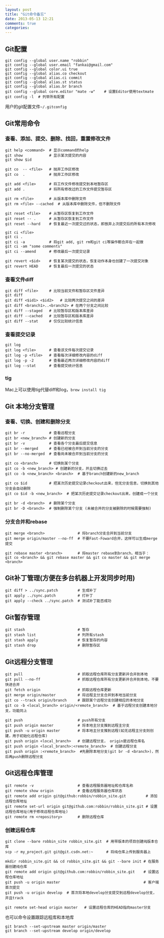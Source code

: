 ```yaml
---
layout: post
title: "Git命令备忘"
date: 2013-05-13 12:21
comments: true
categories: 
---
```

## Git配置
    git config --global user.name "robbin"   
    git config --global user.email "fankai@gmail.com"
    git config --global color.ui true
    git config --global alias.co checkout
    git config --global alias.ci commit
    git config --global alias.st status
    git config --global alias.br branch
    git config --global core.editor "mate -w"    # 设置Editor使用textmate
    git config -l  # 列举所有配置

用户的git配置文件`~/.gitconfig`  

## Git常用命令

### 查看、添加、提交、删除、找回，重置修改文件

    git help <command>  # 显示command的help
    git show            # 显示某次提交的内容
    git show $id

    git co  -- <file>   # 抛弃工作区修改
    git co  .           # 抛弃工作区修改

    git add <file>      # 将工作文件修改提交到本地暂存区
    git add .           # 将所有修改过的工作文件提交暂存区

    git rm <file>       # 从版本库中删除文件
    git rm <file> --cached  # 从版本库中删除文件，但不删除文件

    git reset <file>    # 从暂存区恢复到工作文件
    git reset -- .      # 从暂存区恢复到工作文件
    git reset --hard    # 恢复最近一次提交过的状态，即放弃上次提交后的所有本次修改

    git ci <file>
    git ci .
    git ci -a           # 将git add, git rm和git ci等操作都合并在一起做
    git ci -am "some comments"
    git ci --amend      # 修改最后一次提交记录

    git revert <$id>    # 恢复某次提交的状态，恢复动作本身也创建了一次提交对象
    git revert HEAD     # 恢复最后一次提交的状态

### 查看文件diff

    git diff <file>     # 比较当前文件和暂存区文件差异
    git diff
    git diff <$id1> <$id2>   # 比较两次提交之间的差异
    git diff <branch1>..<branch2> # 在两个分支之间比较 
    git diff --staged   # 比较暂存区和版本库差异
    git diff --cached   # 比较暂存区和版本库差异
    git diff --stat     # 仅仅比较统计信息

### 查看提交记录

    git log
    git log <file>      # 查看该文件每次提交记录
    git log -p <file>   # 查看每次详细修改内容的diff
    git log -p -2       # 查看最近两次详细修改内容的diff
    git log --stat      # 查看提交统计信息

### tig

Mac上可以使用tig代替diff和log，`brew install tig`

## Git 本地分支管理

### 查看、切换、创建和删除分支

    git br -r           # 查看远程分支
    git br <new_branch> # 创建新的分支
    git br -v           # 查看各个分支最后提交信息
    git br --merged     # 查看已经被合并到当前分支的分支
    git br --no-merged  # 查看尚未被合并到当前分支的分支
    
    git co <branch>     # 切换到某个分支
    git co -b <new_branch> # 创建新的分支，并且切换过去
    git co -b <new_branch> <branch>  # 基于branch创建新的new_branch
    
    git co $id          # 把某次历史提交记录checkout出来，但无分支信息，切换到其他分支会自动删除
    git co $id -b <new_branch>  # 把某次历史提交记录checkout出来，创建成一个分支

    git br -d <branch>  # 删除某个分支
    git br -D <branch>  # 强制删除某个分支 (未被合并的分支被删除的时候需要强制)
    
### 分支合并和rebase

    git merge <branch>               # 将branch分支合并到当前分支
    git merge origin/master --no-ff  # 不要Fast-Foward合并，这样可以生成merge提交

    git rebase master <branch>       # 将master rebase到branch，相当于：
    git co <branch> && git rebase master && git co master && git merge <branch>

## Git补丁管理(方便在多台机器上开发同步时用)
    git diff > ../sync.patch         # 生成补丁
    git apply ../sync.patch          # 打补丁
    git apply --check ../sync.patch  # 测试补丁能否成功

## Git暂存管理
    git stash                        # 暂存
    git stash list                   # 列所有stash
    git stash apply                  # 恢复暂存的内容
    git stash drop                   # 删除暂存区
    
## Git远程分支管理
    git pull                         # 抓取远程仓库所有分支更新并合并到本地
    git pull --no-ff                 # 抓取远程仓库所有分支更新并合并到本地，不要快进合并
    git fetch origin                 # 抓取远程仓库更新
    git merge origin/master          # 将远程主分支合并到本地当前分支
    git co --track origin/branch     # 跟踪某个远程分支创建相应的本地分支
    git co -b <local_branch> origin/<remote_branch>  # 基于远程分支创建本地分支，功能同上

    git push                         # push所有分支
    git push origin master           # 将本地主分支推到远程主分支
    git push -u origin master        # 将本地主分支推到远程(如无远程主分支则创建，用于初始化远程仓库)
    git push origin <local_branch>   # 创建远程分支， origin是远程仓库名
    git push origin <local_branch>:<remote_branch>  # 创建远程分支
    git push origin :<remote_branch>  #先删除本地分支(git br -d <branch>)，然后再push删除远程分支

## Git远程仓库管理

    git remote -v                    # 查看远程服务器地址和仓库名称
    git remote show origin           # 查看远程服务器仓库状态
    git remote add origin git@github:robbin/robbin_site.git         # 添加远程仓库地址
    git remote set-url origin git@github.com:robbin/robbin_site.git # 设置远程仓库地址(用于修改远程仓库地址)
    git remote rm <repository>       # 删除远程仓库

### 创建远程仓库
    git clone --bare robbin_site robbin_site.git  # 用带版本的项目创建纯版本仓库
    scp -r my_project.git git@git.csdn.net:~      # 将纯仓库上传到服务器上

    mkdir robbin_site.git && cd robbin_site.git && git --bare init # 在服务器创建纯仓库
    git remote add origin git@github.com:robbin/robbin_site.git    # 设置远程仓库地址
    git push -u origin master                                      # 客户端首次提交
    git push -u origin develop  # 首次将本地develop分支提交到远程develop分支，并且track

    git remote set-head origin master   # 设置远程仓库的HEAD指向master分支

也可以命令设置跟踪远程库和本地库

    git branch --set-upstream master origin/master
    git branch --set-upstream develop origin/develop

